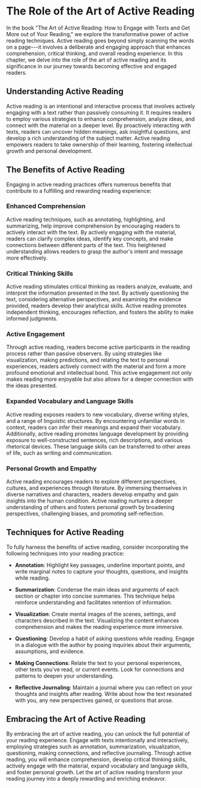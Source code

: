 The Role of the Art of Active Reading
==============================================

In the book "The Art of Active Reading: How to Engage with Texts and Get More out of Your Reading," we explore the transformative power of active reading techniques. Active reading goes beyond simply scanning the words on a page---it involves a deliberate and engaging approach that enhances comprehension, critical thinking, and overall reading experience. In this chapter, we delve into the role of the art of active reading and its significance in our journey towards becoming effective and engaged readers.

Understanding Active Reading
----------------------------

Active reading is an intentional and interactive process that involves actively engaging with a text rather than passively consuming it. It requires readers to employ various strategies to enhance comprehension, analyze ideas, and connect with the material on a deeper level. By proactively interacting with texts, readers can uncover hidden meanings, ask insightful questions, and develop a rich understanding of the subject matter. Active reading empowers readers to take ownership of their learning, fostering intellectual growth and personal development.

The Benefits of Active Reading
------------------------------

Engaging in active reading practices offers numerous benefits that contribute to a fulfilling and rewarding reading experience:

### Enhanced Comprehension

Active reading techniques, such as annotating, highlighting, and summarizing, help improve comprehension by encouraging readers to actively interact with the text. By actively engaging with the material, readers can clarify complex ideas, identify key concepts, and make connections between different parts of the text. This heightened understanding allows readers to grasp the author's intent and message more effectively.

### Critical Thinking Skills

Active reading stimulates critical thinking as readers analyze, evaluate, and interpret the information presented in the text. By actively questioning the text, considering alternative perspectives, and examining the evidence provided, readers develop their analytical skills. Active reading promotes independent thinking, encourages reflection, and fosters the ability to make informed judgments.

### Active Engagement

Through active reading, readers become active participants in the reading process rather than passive observers. By using strategies like visualization, making predictions, and relating the text to personal experiences, readers actively connect with the material and form a more profound emotional and intellectual bond. This active engagement not only makes reading more enjoyable but also allows for a deeper connection with the ideas presented.

### Expanded Vocabulary and Language Skills

Active reading exposes readers to new vocabulary, diverse writing styles, and a range of linguistic structures. By encountering unfamiliar words in context, readers can infer their meanings and expand their vocabulary. Additionally, active reading promotes language development by providing exposure to well-constructed sentences, rich descriptions, and various rhetorical devices. These language skills can be transferred to other areas of life, such as writing and communication.

### Personal Growth and Empathy

Active reading encourages readers to explore different perspectives, cultures, and experiences through literature. By immersing themselves in diverse narratives and characters, readers develop empathy and gain insights into the human condition. Active reading nurtures a deeper understanding of others and fosters personal growth by broadening perspectives, challenging biases, and promoting self-reflection.

Techniques for Active Reading
-----------------------------

To fully harness the benefits of active reading, consider incorporating the following techniques into your reading practice:

* **Annotation**: Highlight key passages, underline important points, and write marginal notes to capture your thoughts, questions, and insights while reading.

* **Summarization**: Condense the main ideas and arguments of each section or chapter into concise summaries. This technique helps reinforce understanding and facilitates retention of information.

* **Visualization**: Create mental images of the scenes, settings, and characters described in the text. Visualizing the content enhances comprehension and makes the reading experience more immersive.

* **Questioning**: Develop a habit of asking questions while reading. Engage in a dialogue with the author by posing inquiries about their arguments, assumptions, and evidence.

* **Making Connections**: Relate the text to your personal experiences, other texts you've read, or current events. Look for connections and patterns to deepen your understanding.

* **Reflective Journaling**: Maintain a journal where you can reflect on your thoughts and insights after reading. Write about how the text resonated with you, any new perspectives gained, or questions that arose.

Embracing the Art of Active Reading
-----------------------------------

By embracing the art of active reading, you can unlock the full potential of your reading experience. Engage with texts intentionally and interactively, employing strategies such as annotation, summarization, visualization, questioning, making connections, and reflective journaling. Through active reading, you will enhance comprehension, develop critical thinking skills, actively engage with the material, expand vocabulary and language skills, and foster personal growth. Let the art of active reading transform your reading journey into a deeply rewarding and enriching endeavor.
